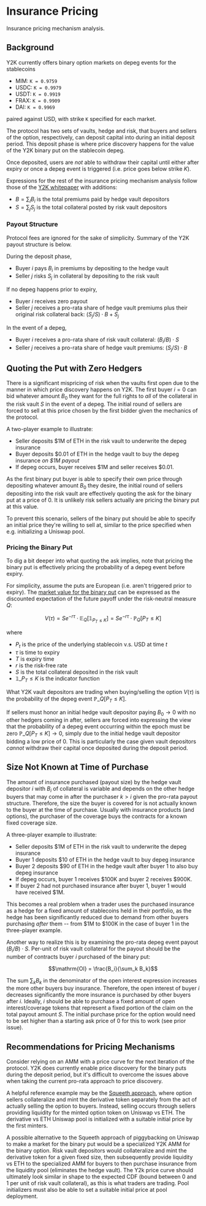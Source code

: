 # Insurance Pricing

Insurance pricing mechanism analysis.


## Background

Y2K currently offers binary option markets on depeg events for the stablecoins

- MIM: `K = 0.9759`
- USDC: `K = 0.9979`
- USDT: `K = 0.9919`
- FRAX: `K = 0.9909`
- DAI: `K = 0.9969`

paired against USD, with strike `K` specified for each market.

The protocol has two sets of vaults, hedge and risk, that buyers and sellers
of the option, respectively, can deposit capital into during an initial deposit period.
This deposit phase is where price discovery happens for the value of the Y2K binary
put on the stablecoin depeg.

Once deposited, users are *not* able to withdraw their capital until either after expiry
or once a depeg event is triggered (i.e. price goes below strike $K$).

Expressions for the rest of the insurance pricing mechanism analysis follow those of the
[Y2K whitepaper](https://www.docdroid.net/7zgCd3R/y2k-whitepaper-pdf) with additions:

- $B = \sum_i B_i$ is the total premiums paid by hedge vault depositors
- $S = \sum_j S_j$ is the total collateral posted by risk vault depositors


### Payout Structure

Protocol fees are ignored for the sake of simplicity. Summary of the Y2K payout structure is below.

During the deposit phase,

- Buyer $i$ pays $B_i$ in premiums by depositing to the hedge vault
- Seller $j$ risks $S_j$ in collateral by depositing to the risk vault

If no depeg happens prior to expiry,

- Buyer $i$ receives zero payout
- Seller $j$ receives a pro-rata share of hedge vault premiums plus their original risk collateral back: $(S_j / S) \cdot B + S_j$

In the event of a depeg,

- Buyer $i$ receives a pro-rata share of risk vault collateral: $(B_i / B) \cdot S$
- Seller $j$ receives a pro-rata share of hedge vault premiums: $(S_j / S) \cdot B$


## Quoting the Put with Zero Hedgers

There is a significant mispricing of risk when the vaults first open due to the manner in which price discovery happens on Y2K.
The first buyer $i=0$ can bid whatever amount $B_0$ they want for the full rights to *all* of the collateral in the risk vault $S$
in the event of a depeg. The initial round of sellers are forced to sell at this price chosen by the first bidder given the mechanics
of the protocol.

A two-player example to illustrate:

- Seller deposits $1M of ETH in the risk vault to underwrite the depeg insurance
- Buyer deposits $0.01 of ETH in the hedge vault to buy the depeg insurance *on $1M payout*
- If depeg occurs, buyer receives $1M and seller receives $0.01.

As the first binary put buyer is able to specify their own price through depositing whatever amount $B_0$ they desire,
the initial round of sellers depositing into the risk vault are effectively quoting the ask for the binary put at a
price of $0$. It is unlikely risk sellers actually are pricing the binary put at this value.

To prevent this scenario, sellers of the binary put should be able to specify an initial price
they're willing to sell at, similar to the price specified when e.g. initializing a Uniswap pool.


### Pricing the Binary Put

To dig a bit deeper into what quoting the ask implies, note that pricing the binary put is effectively
pricing the probability of a depeg event before expiry.

For simplicity, assume the puts are European (i.e. aren't triggered prior to expiry). The [market value for the binary put](https://en.wikipedia.org/wiki/Binary_option#Cash-or-nothing_put)
can be expressed as the discounted expectation of the future payoff under the risk-neutral measure $Q$:

```math
V(\tau) = S e^{-r \tau} \cdot \mathbb{E}_{Q}[\mathbb{1}_{P_{T} \leq K}] = S e^{-r \tau} \cdot \mathbb{P}_{Q}[P_{T} \leq K]
```

where

- $P_t$ is the price of the underlying stablecoin v.s. USD at time $t$
- $\tau$ is time to expiry
- $T$ is expiry time
- $r$ is the risk-free rate
- $S$ is the total collateral deposited in the risk vault
- $\mathbb{1}\_{P_{T} \leq K}$ is the indicator function

What Y2K vault depositors are trading when buying/selling the option $V(\tau)$ is the probability of
the depeg event $\mathbb{P}\_{Q}[P_{T} \leq K]$.

If sellers must honor an initial hedge vault depositor paying $B_0 \to 0$ with no other hedgers coming in after,
sellers are forced into expressing the view that the probability of a depeg event occurring within the epoch must be zero
$\mathbb{P}\_{Q}[P_{T} \leq K] \to 0$, simply due to the initial hedge vault depositor bidding a low price of 0.
This is particularly the case given vault depositors *cannot* withdraw their capital once deposited during the deposit period.


## Size Not Known at Time of Purchase

The amount of insurance purchased (payout size) by the hedge vault depositor $i$ with $B_i$ of collateral is variable and depends on the other
hedge buyers that may come in after the purchaser $k > i$ given the pro-rata payout structure. Therefore, the size the buyer is covered
for is not actually known to the buyer at the time of purchase. Usually with insurance products (and options), the purchaser of the
coverage buys the contracts for a known fixed coverage size.

A three-player example to illustrate:

- Seller deposits $1M of ETH in the risk vault to underwrite the depeg insurance
- Buyer 1 deposits $10 of ETH in the hedge vault to buy depeg insurance
- Buyer 2 deposits $90 of ETH in the hedge vault after buyer 1 to also buy depeg insurance
- If depeg occurs, buyer 1 receives $100K and buyer 2 receives $900K.
- If buyer 2 had not purchased insurance after buyer 1, buyer 1 would have received $1M.

This becomes a real problem when a trader uses the purchased insurance as a hedge for a fixed
amount of stablecoins held in their portfolio, as the hedge has been significantly reduced due to demand
from other buyers purchasing *after* them -- from $1M to $100K in the case of buyer 1 in the three-player example.

Another way to realize this is by examining the pro-rata depeg event payout $(B_i/B) \cdot S$. Per-unit of risk vault
collateral for the payout should be the number of contracts buyer $i$ purchased of the binary put:

```math
\mathrm{OI} = \frac{B_i}{\sum_k B_k}
```

The sum $\sum_k B_k$ in the denominator of the open interest expression increases the more other buyers buy insurance.
Therefore, the open interest of buyer $i$ decreases significantly the more insurance is purchased by other buyers after $i$.
Ideally, $i$ should be able to purchase a fixed amount of open interest/coverage tokens that represent a fixed portion of the claim
on the total payout amount $S$. The initial purchase price for the option would need to be set higher than a starting ask price
of 0 for this to work (see prior issue).


## Recommendations for Pricing Mechanisms

Consider relying on an AMM with a price curve for the next iteration of the protocol. Y2K does currently
enable price discovery for the binary puts during the deposit period, but it's difficult to overcome the issues above
when taking the current pro-rata approach to price discovery.

A helpful reference example may be the [Squeeth approach](https://github.com/opynfinance/squeeth-monorepo), where option sellers collateralize and mint
the derivative token separately from the act of actually selling the option to buyers. Instead, selling occurs through sellers providing liquidity for
the minted option token on Uniswap vs ETH. The derivative vs ETH Uniswap pool is initialized with a suitable initial price by the first minters.

A possible alternative to the Squeeth approach of piggybacking on Uniswap to make a market for the binary put would be a specialized Y2K AMM
for the binary option. Risk vault depositors would collateralize and mint the derivative token for a given fixed size, then subsequently provide liquidity vs ETH
to the specialized AMM for buyers to then purchase insurance from the liquidity pool (eliminates the hedge vault).
The Y2k price curve should ultimately look similar in shape to the expected CDF (bound between 0 and 1 per unit of risk vault collateral), as this is what
traders are trading. Pool initializers must also be able to set a suitable initial price at pool deployment.
